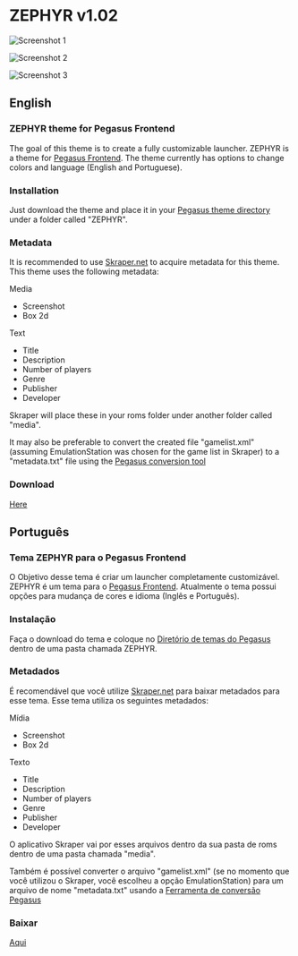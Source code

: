 # ZEPHYR v1.02

![Screenshot 1](https://i.imgur.com/9FZeOpt.png)

![Screenshot 2](https://i.imgur.com/sIsrSIS.png)

![Screenshot 3](https://i.imgur.com/ylLepRD.png)


## English
### ZEPHYR theme for Pegasus Frontend

The goal of this theme is to create a fully customizable launcher. ZEPHYR is a theme for [Pegasus Frontend](http://pegasus-frontend.org/). The theme currently has options to change colors and language (English and Portuguese).

### Installation

Just download the theme and place it in your [Pegasus theme directory](http://pegasus-frontend.org/docs/user-guide/installing-themes/) under a folder called "ZEPHYR".

### Metadata

It is recommended to use [Skraper.net](http://www.skraper.net/) to acquire metadata for this theme. This theme uses the following metadata:

Media
- Screenshot
- Box 2d

Text
- Title
- Description
- Number of players
- Genre
- Publisher
- Developer

Skraper will place these in your roms folder under another folder called "media".

It may also be preferable to convert the created file "gamelist.xml" (assuming EmulationStation was chosen for the game list in Skraper) to a "metadata.txt" file using the [Pegasus conversion tool](http://pegasus-frontend.org/tools/convert/)

### Download
[Here](https://github.com/rutantan/zephyr/releases)

## Português
### Tema ZEPHYR para o Pegasus Frontend

O Objetivo desse tema é criar um launcher completamente customizável. ZEPHYR é um tema para o [Pegasus Frontend](http://pegasus-frontend.org/). Atualmente o tema possui opções para mudança de cores e idioma (Inglês e Português).

### Instalação

Faça o download do tema e coloque no [Diretório de temas do Pegasus](http://pegasus-frontend.org/docs/user-guide/installing-themes/) dentro de uma pasta chamada ZEPHYR.

### Metadados

É recomendável que você utilize [Skraper.net](http://www.skraper.net/) para baixar metadados para esse tema. Esse tema utiliza os seguintes metadados:

Mídia
- Screenshot
- Box 2d

Texto
- Title
- Description
- Number of players
- Genre
- Publisher
- Developer

O aplicativo Skraper vai por esses arquivos dentro da sua pasta de roms dentro de uma pasta chamada "media".

Também é possível converter o arquivo "gamelist.xml" (se no momento que você utilizou o Skraper, você escolheu a opção EmulationStation) para um arquivo de nome "metadata.txt" usando a [Ferramenta de conversão Pegasus](http://pegasus-frontend.org/tools/convert/)

### Baixar
[Aqui](https://github.com/rutantan/zephyr/releases)
